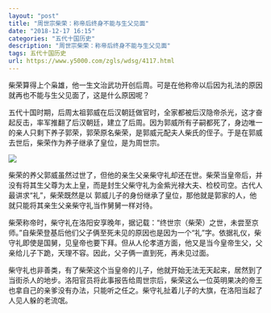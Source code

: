 ```yaml
---
layout: "post"
title: "周世宗柴荣：称帝后终身不能与生父见面"
date: "2018-12-17 16:15"
categories: "五代十国历史"
description: "周世宗柴荣：称帝后终身不能与生父见面"
tags: 五代十国历史
url: https://www.y5000.com/zgls/wdsg/4117.html
---
```






柴荣算得上个枭雄，他一生文治武功开创后周。可是在他称帝以后因为礼法的原因就再也不能与生父见面了，这是什么原因呢？

五代十国时期，后周太祖郭威在后汉朝廷做官时，全家都被后汉隐帝杀光，这才奋起反击，率军推翻了后汉朝廷，建立了后周。因为郭威所有子嗣都死了，身边唯一的亲人只剩下养子郭荣，郭荣原名柴荣，是郭威元配夫人柴氏的侄子。于是在郭威去世后，柴荣作为养子继承了皇位，是为周世宗。

![](https://img.y5000.com/uploads/allimg/161028/1449335129-0.jpg)

柴荣的养父郭威虽然过世了，但他的亲生父亲柴守礼却还在世。柴荣当皇帝后，并没有将其生父尊为太上皇，而是封生父柴守礼为金紫光禄大夫、检校司空。古代人最讲求“礼”，柴荣既然是以
郭威儿子的身份继承了皇位，那他就是郭家的人，他就只能将其亲生父亲柴守礼当作舅舅一样对待。

柴荣称帝时，柴守礼在洛阳安享晚年，据记载：“终世宗（柴荣）之世，未尝至京师。”自柴荣登基后他们父子俩至死未见的原因也是因为一个“礼”字。依据礼仪，柴守礼即使是国舅，见皇帝也要下拜。但从人伦孝道方面，他又是当今皇帝生父，父亲给儿子下跪，天理不容。因此，父子俩一直到死，再未见过面。

柴守礼也非善类，有了柴荣这个当皇帝的儿子，他就开始无法无天起来，居然到了当街杀人的地步。洛阳官员将此事报告给周世宗后，柴荣这么一位英明果决的帝王也拿自己的亲爹没有办法，只能听之任之。柴守礼扯着儿子的大旗，在洛阳当起了人见人躲的老流氓。
